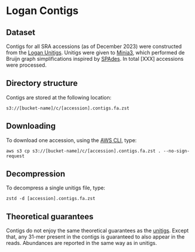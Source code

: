 # Logan Contigs

## Dataset

Contigs for all SRA accessions (as of December 2023) were constructed from the [Logan Unitigs](Unitigs.md). Unitigs were given to [Minia3](https://github.com/GATB/minia), which performed de Bruijn graph simplifications inspired by [SPAdes](https://github.com/ablab/spades). In total [XXX] accessions were processed. 

## Directory structure

Contigs are stored at the following location:

    s3://[bucket-name]/c/[accession].contigs.fa.zst

## Downloading 

To download one accession, using the [AWS CLI](https://aws.amazon.com/cli/), type:
    
    aws s3 cp s3://[bucket-name]/c/[accession].contigs.fa.zst . --no-sign-request

## Decompression

To decompress a single unitigs file, type:

    zstd -d [accession].contigs.fa.zst

## Theoretical guarantees

Contigs do not enjoy the same theoretical guarantees as the [unitigs](https://github.com/IndexThePlanet/Logan/blob/main/Unitigs.md#theoretical-guarantees). Except that, any 31-mer present in the contigs is guaranteed to also appear in the reads. Abundances are reported in the same way as in unitigs.
